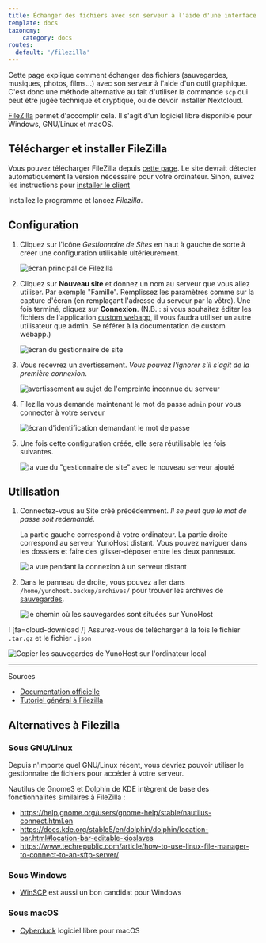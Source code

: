 ```yaml
---
title: Échanger des fichiers avec son serveur à l'aide d'une interface graphique
template: docs
taxonomy:
    category: docs
routes:
  default: '/filezilla'
---
```


Cette page explique comment échanger des fichiers (sauvegardes, musiques, photos, films...) avec son serveur à l'aide d'un outil graphique. C'est donc une méthode alternative au fait d'utiliser la commande `scp` qui peut être jugée technique et cryptique, ou de devoir installer Nextcloud.

[FileZilla](https://filezilla-project.org/) permet d'accomplir cela. Il s'agit d'un logiciel libre disponible pour Windows, GNU/Linux et macOS.

## Télécharger et installer FileZilla

Vous pouvez télécharger FileZilla depuis [cette page](https://filezilla-project.org/download.php?type=client). Le site devrait détecter automatiquement la version nécessaire pour votre ordinateur. Sinon, suivez les instructions pour [installer le client](https://wiki.filezilla-project.org/Client_Installation)

Installez le programme et lancez *Filezilla*.

## Configuration

1. Cliquez sur l'icône *Gestionnaire de Sites* en haut à gauche de sorte à créer une configuration utilisable ultérieurement.

   ![écran principal de Filezilla](image://filezilla_1.png)

2. Cliquez sur **Nouveau site** et donnez un nom au serveur que vous allez utiliser. Par exemple "Famille". Remplissez les paramètres comme sur la capture d'écran (en remplaçant l'adresse du serveur par la vôtre). Une fois terminé, cliquez sur **Connexion**. (N.B. : si vous souhaitez éditer les fichiers de l'application [custom webapp](https://github.com/YunoHost-Apps/my_webapp_ynh), il vous faudra utiliser un autre utilisateur que admin. Se référer à la documentation de custom webapp.)

   ![écran du gestionnaire de site](image://filezilla_2.png)

3. Vous recevrez un avertissement. *Vous pouvez l'ignorer s'il s'agit de la première connexion*.

   ![avertissement au sujet de l'empreinte inconnue du serveur](image://filezilla_3.png)

4. Filezilla vous demande maintenant le mot de passe `admin` pour vous connecter à votre serveur

   ![écran d'identification demandant le mot de passe](image://filezilla_4.png)

5. Une fois cette configuration créée, elle sera réutilisable les fois suivantes.

   ![la vue du "gestionnaire de site" avec le nouveau serveur ajouté](image://filezilla_5.png)

## Utilisation

1. Connectez-vous au Site créé précédemment. *Il se peut que le mot de passe soit redemandé.*

   La partie gauche correspond à votre ordinateur. La partie droite correspond au serveur YunoHost distant. Vous pouvez naviguer dans les dossiers et faire des glisser-déposer entre les deux panneaux.

   ![la vue pendant la connexion à un serveur distant](image://filezilla_6.png)

2. Dans le panneau de droite, vous pouvez aller dans `/home/yunohost.backup/archives/` pour trouver les archives de [sauvegardes](/backup).

   ![le chemin où les sauvegardes sont situées sur YunoHost](image://filezilla_7.png)

! [fa=cloud-download /] Assurez-vous de télécharger à la fois le fichier `.tar.gz` et le fichier `.json`

![Copier les sauvegardes de YunoHost sur l'ordinateur local](image://filezilla_8.png)

---

Sources

- [Documentation officielle](https://wiki.filezilla-project.org/FileZilla_Client_Tutorial_(fr))
- [Tutoriel général à Filezilla](https://www.rc.fas.harvard.edu/resources/documentation/sftp-file-transfer/)

## Alternatives à Filezilla

### Sous GNU/Linux

Depuis n'importe quel GNU/Linux récent, vous devriez pouvoir utiliser le gestionnaire de fichiers pour accéder à votre serveur.

Nautilus de Gnome3 et Dolphin de KDE intègrent de base des fonctionnalités similaires à FileZilla :

- <https://help.gnome.org/users/gnome-help/stable/nautilus-connect.html.en>
- <https://docs.kde.org/stable5/en/dolphin/dolphin/location-bar.html#location-bar-editable-kioslaves>
- <https://www.techrepublic.com/article/how-to-use-linux-file-manager-to-connect-to-an-sftp-server/>

### Sous Windows

- [WinSCP](https://winscp.net/) est aussi un bon candidat pour Windows

### Sous macOS

- [Cyberduck](https://cyberduck.io/) logiciel libre pour macOS
